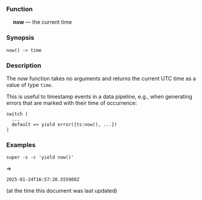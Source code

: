 ### Function

&emsp; **now** &mdash; the current time

### Synopsis

```
now() -> time
```

### Description

The _now_ function takes no arguments and returns the current UTC time as a value of type `time`.

This is useful to timestamp events in a data pipeline, e.g.,
when generating errors that are marked with their time of occurrence:
```
switch (
  ...
  default => yield error({ts:now(), ...})
)
```

### Examples

```
super -s -c 'yield now()'
```
=>
```
2025-01-24T16:57:20.555988Z
```
(at the time this document was last updated)
